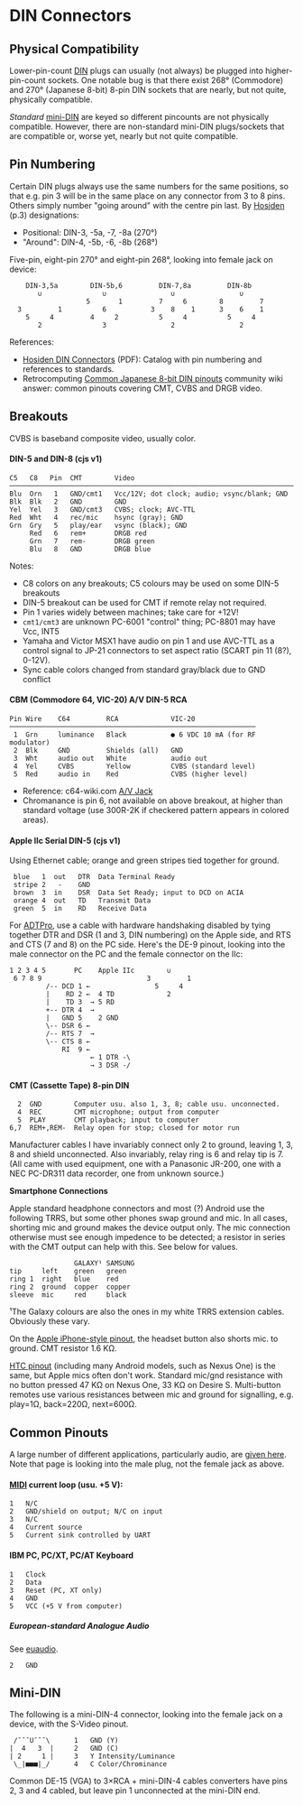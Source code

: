 DIN Connectors
==============

Physical Compatibility
----------------------

Lower-pin-count [DIN] plugs can usually (not always) be plugged into
higher-pin-count sockets. One notable bug is that there exist 268°
(Commodore) and 270° (Japanese 8-bit) 8-pin DIN sockets that are
nearly, but not quite, physically compatible.

_Standard_ [mini-DIN] are keyed so different pincounts are not
physically compatible. However, there are non-standard mini-DIN
plugs/sockets that are compatible or, worse yet, nearly but not quite
compatible.


Pin Numbering
-------------

Certain DIN plugs always use the same numbers for the same positions,
so that e.g. pin 3 will be in the same place on any connector from 3
to 8 pins. Others simply number "going around" with the centre pin
last. By [Hosiden][] (p.3) designations:
- Positional: DIN-3, -5a, -7, -8a (270°)
- "Around": DIN-4, -5b, -6, -8b (268°)

Five-pin, eight-pin 270° and eight-pin 268°, looking into female jack
on device:

        DIN-3,5a        DIN-5b,6         DIN-7,8a         DIN-8b
           ∪               ∪                ∪                ∪
                       5       1         7     6        8         7
      3         1          6           3    8    1      3    6    1
        5     4         4     2          5     4          5     4
           2               3                2                2

References:
- [Hosiden DIN Connectors][hosiden] (PDF): Catalog with pin numbering and
  references to standards.
- Retrocomputing [Common Japanese 8-bit DIN pinouts][rc 12255] community
  wiki answer: common pinouts covering CMT, CVBS and DRGB video.


Breakouts
---------

CVBS is baseband composite video, usually color.

#### DIN-5 and DIN-8 (cjs v1)

    C5   C8   Pin  CMT        Video
    ───────────────────────────────────────────────────────────────────────
    Blu  Orn   1   GND/cmt1   Vcc/12V; dot clock; audio; vsync/blank; GND
    Blk  Blk   2   GND        GND
    Yel  Yel   3   GND/cmt3   CVBS; clock; AVC-TTL
    Red  Wht   4   rec/mic    hsync (gray); GND
    Grn  Gry   5   play/ear   vsync (black); GND
         Red   6   rem+       DRGB red
         Grn   7   rem-       DRGB green
         Blu   8   GND        DRGB blue

Notes:
- C8 colors on any breakouts; C5 colours may be used on some DIN-5 breakouts
- DIN-5 breakout can be used for CMT if remote relay not required.
- Pin 1 varies widely between machines; take care for +12V!
- `cmt1/cmt3` are unknown PC-6001 "control" thing; PC-8801 may have Vcc, INT5
- Yamaha and Victor MSX1 have audio on pin 1 and use AVC-TTL as a control
  signal to JP-21 connectors to set aspect ratio (SCART pin 11 (8?), 0-12V).
- Sync cable colors changed from standard gray/black due to GND conflict

#### CBM (Commodore 64, VIC-20) A/V DIN-5 RCA

    Pin Wire    C64         RCA             VIC-20
    ─────────────────────────────────────────────────────────────
     1  Grn     luminance   Black           ● 6 VDC 10 mA (for RF modulator)
     2  Blk     GND         Shields (all)   GND
     3  Wht     audio out   White           audio out
     4  Yel     CVBS        Yellow          CVBS (standard level)
     5  Red     audio in    Red             CVBS (higher level)

- Reference: c64-wiki.com [A/V Jack][c64w av]
- Chromanance is pin 6, not available on above breakout, at higher than
  standard voltage (use 300R-2K if checkered pattern appears in colored
  areas).

#### Apple IIc Serial DIN-5 (cjs v1)

Using Ethernet cable; orange and green stripes tied together for ground.

     blue   1  out   DTR  Data Terminal Ready
     stripe 2   -    GND
     brown  3  in    DSR  Data Set Ready; input to DCD on ACIA
     orange 4  out   TD   Transmit Data
     green  5  in    RD   Receive Data

For [ADTPro], use a cable with hardware handshaking disabled by tying
together DTR and DSR (1 and 3, DIN numbering) on the Apple side, and
RTS and CTS (7 and 8) on the PC side. Here's the DE-9 pinout, looking
into the male connector on the PC and the female connector on the IIc:

    1 2 3 4 5       PC    Apple IIc        ∪
     6 7 8 9                          3         1
             /-- DCD 1 ←                5     4
             |    RD 2 ←  4 TD             2
             |    TD 3  → 5 RD
             +-- DTR 4  →
             |   GND 5    2 GND
             \-- DSR 6 ←
             /-- RTS 7  →
             \-- CTS 8 ←
                 RI  9 ←
                        ← 1 DTR -\
                        → 3 DSR -/

#### CMT (Cassette Tape) 8-pin DIN

      2  GND        Computer usu. also 1, 3, 8; cable usu. unconnected.
      4  REC        CMT microphone; output from computer
      5  PLAY       CMT playback; input to computer
    6,7  REM+,REM-  Relay open for stop; closed for motor run

Manufacturer cables I have invariably connect only 2 to ground, leaving 1,
3, 8 and shield unconnected. Also invariably, relay ring is 6 and relay tip
is 7. (All came with used equipment, one with a Panasonic JR-200, one with
a NEC PC-DR311 data recorder, one from unknown source.)

__Smartphone Connections__

Apple standard headphone connectors and most (?) Android use the
following TRRS, but some other phones swap ground and mic. In all cases,
shorting mic and ground makes the device output only. The mic
connection otherwise must see enough impedence to be detected; a
resistor in series with the CMT output can help with this. See below
for values.

                    GALAXY¹ SAMSUNG
    tip     left    green   green
    ring 1  right   blue    red
    ring 2  ground  copper  copper
    sleeve  mic     red     black

¹The Galaxy colours are also the ones in my white TRRS extension
cables. Obviously these vary.

On the [Apple iPhone-style pinout][pru-iphone], the headset button
also shorts mic. to ground. CMT resistor 1.6 KΩ.

[HTC pinout][pru-htc] (including many Android models, such as Nexus
One) is the same, but Apple mics often don't work. Standard mic/gnd
resistance with no button pressed 47 KΩ on Nexus One, 33 KΩ on
Desire S. Multi-button remotes use various resistances between mic and
ground for signalling, e.g. play=1Ω, back=220Ω, next=600Ω.


Common Pinouts
--------------

A large number of different applications, particularly audio, are
[given here][e2k/din]. Note that page is looking into the male plug,
not the female jack as above.

#### [MIDI] current loop (usu. +5 V):

    1   N/C
    2   GND/shield on output; N/C on input
    3   N/C
    4   Current source
    5   Current sink controlled by UART

#### IBM PC, PC/XT, PC/AT Keyboard

    1   Clock
    2   Data
    3   Reset (PC, XT only)
    4   GND
    5   VCC (+5 V from computer)

##### European-standard Analogue Audio

See [euaudio].

    2   GND


Mini-DIN
--------

The following is a mini-DIN-4 connector, looking into the female jack
on a device, with the S-Video pinout.

     /¯¯¯U¯¯¯\      1   GND (Y)
    |  4   3  |     2   GND (C)
    | 2     1 |     3   Y Intensity/Luminance
     \_|■■■|_/      4   C Color/Chrominance

Common DE-15 (VGA) to 3×RCA + mini-DIN-4 cables converters have pins 2,
3 and 4 cabled, but leave pin 1 unconnected at the mini-DIN end.



<!-------------------------------------------------------------------->
[DIN]: https://en.wikipedia.org/wiki/DIN_connector
[adtpro]: http://adtpro.com/connectionsserial.html#DIN5
[c64w av]: https://www.c64-wiki.com/wiki/A/V_Jack
[hosiden]: https://www.hosiden.com/product/pdf/e_din.pdf
[mini-DIN]: https://en.wikipedia.org/wiki/Mini-DIN_connector
[pru-htc]: https://pinoutguide.com/HeadsetsHeadphones/htc_hd2_headphone_pinout.shtml
[pru-iphone]: https://pinouts.ru/HeadsetsHeadphones/iphone_headphone_pinout.shtml
[rc 12255]: https://retrocomputing.stackexchange.com/a/12255/7208

[MIDI]: https://en.wikipedia.org/wiki/MIDI#Electrical_specifications
[e2k/din]: https://www.electronics2000.co.uk/pin-out/dincon.php
[euaudio]: https://en.wikipedia.org/wiki/DIN_connector#Analog_audio
